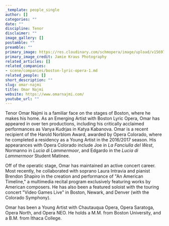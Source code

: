 ```yaml
---
_template: people_single
author: []
categories: ""
date: ""
discipline: Tenor
disclaimer: ""
image_gallery: []
postamble: ""
preamble: ""
primary_image: https://res.cloudinary.com/schmopera/image/upload/v1569783163/media/2019/09/OmarNajmi_uako8d.jpg
primary_image_credit: Jamie Kraus Photography
related_articles: []
related_companies:
- scene/companies/boston-lyric-opera-1.md
related_people: []
short_description: ""
slug: omar-najmi
title: Omar Najmi
website: https://www.omarnajmi.com/
youtube_url: ""
---
```

Tenor Omar Najmi is a familiar face on the stages of Boston, where he makes his home.  As an Emerging Artist with Boston Lyric Opera, Omar has appeared in over ten productions, including his critically acclaimed performances as Vanya Kudrjas in Katya Kabanova.  Omar is a recent recipient of the Harold Norblom Award, awarded by Opera Colorado, where he completed a residency as a Young Artist in the 2016/2017 season.  His appearances with Opera Colorado include Joe in _La Fanciulla del West_, Normanno in _Lucia di Lammermoor_, and Edgardo in the _Lucia di Lammermoor_ Student Matinee.

Off of the operatic stage, Omar has maintained an active concert career.  Most recently, he collaborated with soprano Laura Intravia and pianist Brendon Shapiro in the creation and performance of "An American Timeline," a multimedia recital program exclusively featuring works by American composers.  He has also been a featured soloist with the touring concert "Video Games Live" in Boston, Newark, and Denver (with the Colorado Symphony).

Omar has been a Young Artist with Chautauqua Opera, Opera Saratoga, Opera North, and Opera NEO.  He holds a M.M. from Boston University, and a B.M. from Ithaca College.